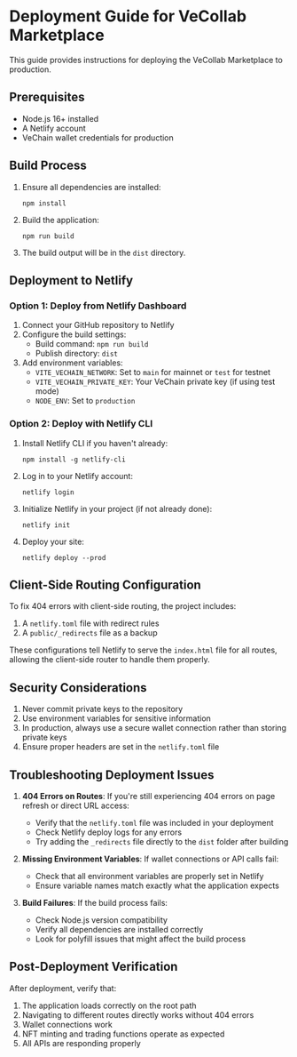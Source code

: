 # Deployment Guide for VeCollab Marketplace

This guide provides instructions for deploying the VeCollab Marketplace to production.

## Prerequisites

- Node.js 16+ installed
- A Netlify account
- VeChain wallet credentials for production

## Build Process

1. Ensure all dependencies are installed:
   ```
   npm install
   ```

2. Build the application:
   ```
   npm run build
   ```

3. The build output will be in the `dist` directory.

## Deployment to Netlify

### Option 1: Deploy from Netlify Dashboard

1. Connect your GitHub repository to Netlify
2. Configure the build settings:
   - Build command: `npm run build`
   - Publish directory: `dist`
3. Add environment variables:
   - `VITE_VECHAIN_NETWORK`: Set to `main` for mainnet or `test` for testnet
   - `VITE_VECHAIN_PRIVATE_KEY`: Your VeChain private key (if using test mode)
   - `NODE_ENV`: Set to `production`

### Option 2: Deploy with Netlify CLI

1. Install Netlify CLI if you haven't already:
   ```
   npm install -g netlify-cli
   ```

2. Log in to your Netlify account:
   ```
   netlify login
   ```

3. Initialize Netlify in your project (if not already done):
   ```
   netlify init
   ```

4. Deploy your site:
   ```
   netlify deploy --prod
   ```

## Client-Side Routing Configuration

To fix 404 errors with client-side routing, the project includes:

1. A `netlify.toml` file with redirect rules
2. A `public/_redirects` file as a backup

These configurations tell Netlify to serve the `index.html` file for all routes, allowing the client-side router to handle them properly.

## Security Considerations

1. Never commit private keys to the repository
2. Use environment variables for sensitive information
3. In production, always use a secure wallet connection rather than storing private keys
4. Ensure proper headers are set in the `netlify.toml` file

## Troubleshooting Deployment Issues

1. **404 Errors on Routes**: If you're still experiencing 404 errors on page refresh or direct URL access:
   - Verify that the `netlify.toml` file was included in your deployment
   - Check Netlify deploy logs for any errors
   - Try adding the `_redirects` file directly to the `dist` folder after building

2. **Missing Environment Variables**: If wallet connections or API calls fail:
   - Check that all environment variables are properly set in Netlify
   - Ensure variable names match exactly what the application expects

3. **Build Failures**: If the build process fails:
   - Check Node.js version compatibility
   - Verify all dependencies are installed correctly
   - Look for polyfill issues that might affect the build process

## Post-Deployment Verification

After deployment, verify that:
1. The application loads correctly on the root path
2. Navigating to different routes directly works without 404 errors
3. Wallet connections work
4. NFT minting and trading functions operate as expected
5. All APIs are responding properly